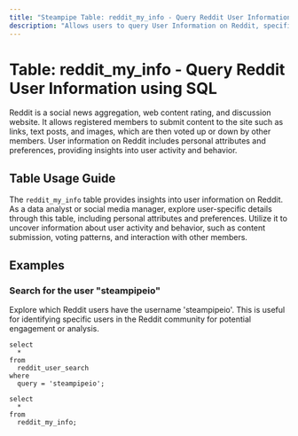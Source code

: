 ```yaml
---
title: "Steampipe Table: reddit_my_info - Query Reddit User Information using SQL"
description: "Allows users to query User Information on Reddit, specifically the personal attributes and preferences, providing insights into user activity and behavior."
---
```


# Table: reddit_my_info - Query Reddit User Information using SQL

Reddit is a social news aggregation, web content rating, and discussion website. It allows registered members to submit content to the site such as links, text posts, and images, which are then voted up or down by other members. User information on Reddit includes personal attributes and preferences, providing insights into user activity and behavior.

## Table Usage Guide

The `reddit_my_info` table provides insights into user information on Reddit. As a data analyst or social media manager, explore user-specific details through this table, including personal attributes and preferences. Utilize it to uncover information about user activity and behavior, such as content submission, voting patterns, and interaction with other members.

## Examples

### Search for the user "steampipeio"
Explore which Reddit users have the username 'steampipeio'. This is useful for identifying specific users in the Reddit community for potential engagement or analysis.

```sql+postgres
select
  *
from
  reddit_user_search
where
  query = 'steampipeio';
```

```sql+sqlite
select
  *
from
  reddit_my_info;
```